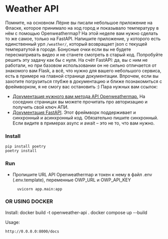# Weather API
Помните, на основном Лёрне вы писали небольшое приложение на Фласке, которое принимало на ход город и показывало температуру в нём с помощью Openweathermap?
На этой неделе вам нужно сделать то же самое, только на FastAPI. Напишите приложение, у которого есть единственный урл `/weather/`, который возвращает json с текущей температутой в городе.
Бонусные очки если вы не будете пересматривать видео и не станете смотреть в старый код. Попробуйте решить эту задачу как бы с нуля.
На счёт FastAPI: да, вы с ним не работали, но при базовом использовании он не сильно отличается от знакомого вам Flask, а всё, что нужно для вашего небольшого сервиса, есть в примере на главной странице документации. Впрочем, если вы захотите погрузиться глубже в документацию и ближе познакомиться с фреймворком, я не смогу вас остановить :)
Пара нужных вам ссылок:
- [Документация нужного вам метода API Openweathermap.](https://openweathermap.org/current) На соседних страницах вы можете прочитать про авторизацию и получить свой ключ АПИ.
- [Документация FastAPI](https://fastapi.tiangolo.com/). Этот фреймворк поддерживает и синхронный и асинхронный код. Обязательно пишите синхронный. Если видите в примерах async и await – это не то, что вам нужно.

### Install
    pip install poetry
    poetry install

### Run
- Пропишите URL API Openweathermap и токен к нему в файл .env (.env.template), переменные OWP_URL и OWP_API_KEY

        uvicorn app.main:app

### OR USING DOCKER

Install:
    docker build -t openweather-api .
    docker compose up --build

Usage:

    http://0.0.0.0:8000/docs
